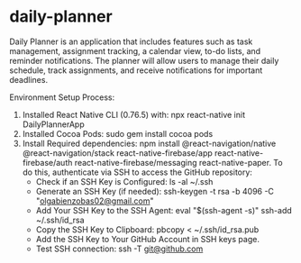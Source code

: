 # daily-planner
Daily Planner is an application that includes features such as task management, assignment tracking, a calendar view, to-do lists, and reminder notifications. The planner will allow users to manage their daily schedule, track assignments, and receive notifications for important deadlines.

Environment Setup Process: 
1. Installed React Native CLI (0.76.5) with: npx react-native init DailyPlannerApp
2. Installed Cocoa Pods: sudo gem install cocoa pods
3. Install Required dependencies: npm install @react-navigation/native @react-navigation/stack react-native-firebase/app react-native-firebase/auth react-native-firebase/messaging react-native-paper. To do this, authenticate via SSH to access the GitHub repository:
   - Check if an SSH Key is Configured: ls -al ~/.ssh
   - Generate an SSH Key (if needed): ssh-keygen -t rsa -b 4096 -C "olgabienzobas02@gmail.com"
   - Add Your SSH Key to the SSH Agent: eval "$(ssh-agent -s)"
                                               ssh-add ~/.ssh/id_rsa
   - Copy the SSH Key to Clipboard: pbcopy < ~/.ssh/id_rsa.pub
   - Add the SSH Key to Your GitHub Account in SSH keys page.
   - Test SSH connection: ssh -T git@github.com


